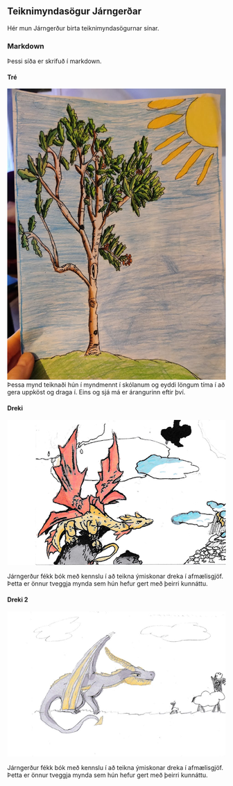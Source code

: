## Teiknimyndasögur Járngerðar

Hér mun Járngerður birta teiknimyndasögurnar sínar.

### Markdown

Þessi síða er skrifuð í markdown.

#### Tré
![Mynd sem J teiknaði](https://github.com/thorgnyr/j-cartoon/blob/gh-pages/fb513f94-fa0f-4937-8ae8-b1c6e1336a85.jpg?raw=true)
Þessa mynd teiknaði hún í myndmennt í skólanum og eyddi löngum tíma í að gera uppköst og draga í. Eins og sjá má er árangurinn eftir því.

#### Dreki
![Mynd sem J teiknaði](https://github.com/thorgnyr/j-cartoon/blob/gh-pages/dreki1.jpg?raw=true)

Járngerður fékk bók með kennslu í að teikna ýmiskonar dreka í afmælisgjöf. Þetta er önnur tveggja mynda sem hún hefur gert með þeirri kunnáttu.

#### Dreki 2
![Mynd sem J teiknaði](https://github.com/thorgnyr/j-cartoon/blob/gh-pages/dreki2.jpg?raw=true)

Járngerður fékk bók með kennslu í að teikna ýmiskonar dreka í afmælisgjöf. Þetta er önnur tveggja mynda sem hún hefur gert með þeirri kunnáttu.



